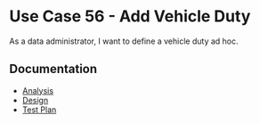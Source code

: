 # Use Case 56 - Add Vehicle Duty #

As a data administrator, I want to define a vehicle duty ad hoc.


## Documentation

* [Analysis](AddVehicleDuty-ANALYSIS.md)
* [Design](AddVehicleDuty-DESIGN.md)
* [Test Plan](AddVehicleDuty-TESTPLAN.md)